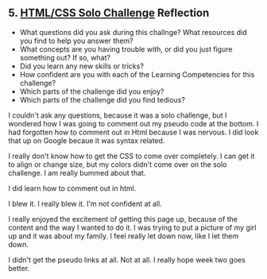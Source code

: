 ## 5. [HTML/CSS Solo Challenge](5_HTML_CSS_solo_challenge/readme.md) Reflection

* What questions did you ask during this challnge? What resources did you find to help you answer them?  
* What concepts are you having trouble with, or did you just figure something out? If so, what?  
* Did you learn any new skills or tricks?
* How confident are you with each of the Learning Competencies for this challenge? 
* Which parts of the challenge did you enjoy?
* Which parts of the challenge did you find tedious?

I couldn't ask any questions, because it was a solo challenge, but I wondered how I was going to comment out my pseudo code at the bottom. I had forgotten how to comment out in Html because I was nervous. I did look that up on Google becaue it was syntax related.

I really don't know how to get the CSS to come over completely. I can get it to align or change size, but my colors didn't come over on the solo challenge. I am really bummed about that.

I did learn how to comment out in html.

I blew it. I really blew it. I'm not confident at all. 

I really enjoyed the excitement of getting this page up, because of the content and the way I wanted to do it. I was trying to put a picture of my girl up and it was about my family. I feel really let down now, like I let them down.

I didn't get the pseudo links at all. Not at all. I really hope week two goes better.
